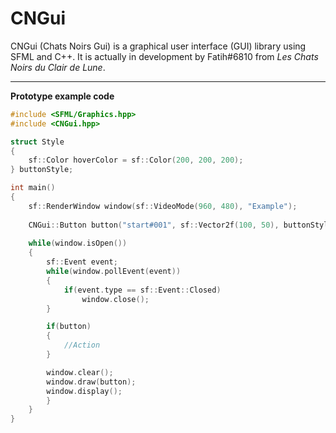 # CNGui

CNGui (Chats Noirs Gui) is a graphical user interface (GUI) library using SFML and C++.
It is actually in development by Fatih#6810 from *Les Chats Noirs du Clair de Lune*.

***
**Prototype example code**


```cpp
#include <SFML/Graphics.hpp>
#include <CNGui.hpp>

struct Style
{
    sf::Color hoverColor = sf::Color(200, 200, 200);
} buttonStyle;

int main()
{
    sf::RenderWindow window(sf::VideoMode(960, 480), "Example");
    
    CNGui::Button button("start#001", sf::Vector2f(100, 50), buttonStyle);
    
    while(window.isOpen())
    {
        sf::Event event;
        while(window.pollEvent(event))
        {
            if(event.type == sf::Event::Closed)
                window.close();
        }

        if(button)
        {
            //Action
        }

        window.clear();
        window.draw(button);
        window.display();
        }
    }
}
```

